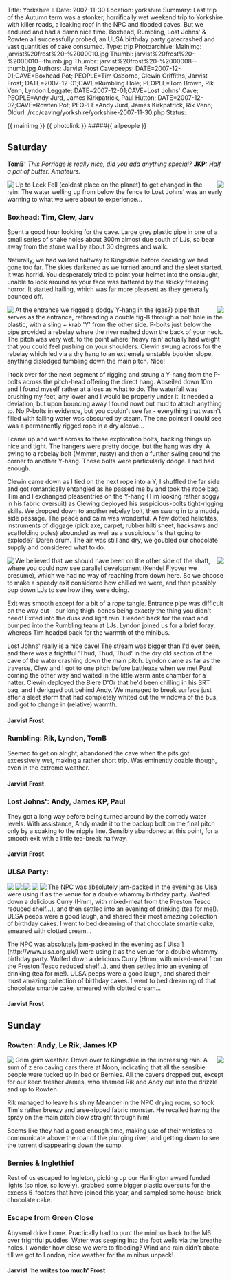 Title: Yorkshire II
Date: 2007-11-30
Location: yorkshire
Summary: Last trip of the Autumn term was a stonker, horrifically wet weekend trip to Yorkshire with killer roads, a leaking roof in the NPC and flooded caves. But we endured and had a damn nice time. Boxhead, Rumbling, Lost Johns' & Rowten all successfully probed, an ULSA birthday party gatecrashed and vast quantities of cake consumed.
Type: trip
Photoarchive:
Mainimg: jarvist%20frost%20-%2000010.jpg
Thumbl: jarvist%20frost%20-%2000010--thumb.jpg
Thumbr: jarvist%20frost%20-%2000008--thumb.jpg
Authors: Jarvist Frost
Cavepeeps: DATE=2007-12-01;CAVE=Boxhead Pot; PEOPLE=Tim Osborne, Clewin Griffiths, Jarvist Frost;
           DATE=2007-12-01;CAVE=Rumbling Hole; PEOPLE=Tom Brown, Rik Venn, Lyndon Leggate;
           DATE=2007-12-01;CAVE=Lost Johns' Cave; PEOPLE=Andy Jurd, James Kirkpatrick, Paul Hutton;
           DATE=2007-12-02;CAVE=Rowten Pot; PEOPLE=Andy Jurd, James Kirkpatrick, Rik Venn;
Oldurl: /rcc/caving/yorkshire/yorkshire-2007-11-30.php
Status:

{{ mainimg }}
{{ photolink }}
#####{{ allpeople }}

##  Saturday

**TomB:** _This Porridge is really nice, did you add anything special?_
**JKP:** _Half a pat of butter. Amateurs._

<a href="/caving/photo_archive/trips/2007-11-30%20-%20yorkshire/jana%20carga%20-%2000042.html">
<img align="left" src="/caving/photo_archive/trips/2007-11-30%20-%20yorkshire/jana%20carga%20-%2000042--thumb.jpg">
</a>
<a href="/caving/photo_archive/trips/2007-11-30%20-%20yorkshire/jana%20carga%20-%2000052.html">
<img align="right" src="/caving/photo_archive/trips/2007-11-30%20-%20yorkshire/jana%20carga%20-%2000052--thumb.jpg">
</a>

Up to Leck Fell (coldest place on the planet) to get changed in the rain. The water welling up from below the fence to Lost Johns' was an early warning to what we were about to experience...

###  Boxhead: Tim, Clew, Jarv

Spent a good hour looking for the cave. Large grey plastic pipe in one of a small series of shake holes about 300m almost due south of LJs, so bear away from the stone wall by about 30 degrees and walk.

Naturally, we had walked halfway to Kingsdale before deciding we had gone too far. The skies darkened as we turned around and the sleet started. It was horrid. You desperately tried to point your helmet into the onslaught, unable to look around as your face was battered by the skicky freezing horror. It started hailing, which was far more pleasent as they generally bounced off.

<a href="/caving/photo_archive/trips/2007-11-30%20-%20yorkshire/jarvist%20frost%20-%2000004.html">
<img align="left" src="/caving/photo_archive/trips/2007-11-30%20-%20yorkshire/jarvist%20frost%20-%2000004--thumb.jpg">
</a>
<a href="/caving/photo_archive/trips/2007-11-30%20-%20yorkshire/jarvist%20frost%20-%2000005.html">
<img align="right" src="/caving/photo_archive/trips/2007-11-30%20-%20yorkshire/jarvist%20frost%20-%2000005--thumb.jpg">
</a>

At the entrance we rigged a dodgy Y-hang in the (gas?) pipe that serves as the entrance, rethreading a double fig-8 through a bolt hole in the plastic, with a sling + krab 'Y' from the other side. P-bolts just below the pipe provided a rebelay where the river rushed down the back of your neck. The pitch was very wet, to the point where 'heavy rain' actually had weight that you could feel pushing on your shoulders. Clewin swung across for the rebelay which led via a dry hang to an extremely unstable boulder slope, anything dislodged tumbling down the main pitch. Nice!

I took over for the next segment of rigging and strung a Y-hang from the P-bolts across the pitch-head offering the direct hang. Abseiled down 10m and I found myself rather at a loss as what to do. The waterfall was brushing my feet, any lower and I would be properly under it. It needed a deviation, but upon bouncing away I found nowt but mud to attach anything to. No P-bolts in evidence, but you couldn't see far - everything that wasn't filled with falling water was obscured by steam. The one pointer I could see was a permanently rigged rope in a dry alcove...

I came up and went across to these exploration bolts, backing things up nice and tight. The hangers were pretty dodge, but the hang was dry. A swing to a rebelay bolt (Mmmm, rusty) and then a further swing around the corner to another Y-hang. These bolts were particularly dodge. I had had enough.

Clewin came down as I tied on the next rope into a Y, I shuffled the far side and got romantically entangled as he passed me by and took the rope bag. Tim and I exchanged pleasentries on the Y-hang (Tim looking rather soggy in his fabric oversuit) as Clewing deployed his suspicious-bolts tight-rigging skills. We dropped down to another rebelay bolt, then swung in to a muddy side passage. The peace and calm was wonderful. A few dotted helictites, instruments of diggage (pick axe, carpet, rubber hilti sheet, hacksaws and scaffolding poles) abounded as well as a suspicious 'is that going to explode?' Daren drum. The air was still and dry, we goubled our chocolate supply and considered what to do.

<a href="/caving/photo_archive/trips/2007-11-30%20-%20yorkshire/jarvist%20frost%20-%2000007.html">
<img align="left" src="/caving/photo_archive/trips/2007-11-30%20-%20yorkshire/jarvist%20frost%20-%2000007--thumb.jpg">
</a>
<a href="/caving/photo_archive/trips/2007-11-30%20-%20yorkshire/jarvist%20frost%20-%2000008.html">
<img align="right" src="/caving/photo_archive/trips/2007-11-30%20-%20yorkshire/jarvist%20frost%20-%2000008--thumb.jpg">
</a>
We believed that we should have been on the other side of the shaft, where you could now see parallel development (Kendel Flyover we presume), which we had no way of reaching from down here. So we choose to make a speedy exit considered how chilled we were, and then possibly pop down LJs to see how they were doing.

Exit was smooth except for a bit of a rope tangle. Entrance pipe was difficult on the way out - our long thigh-bones being exactly the thing you didn't need! Exited into the dusk and light rain. Headed back for the road and bumped into the Rumbling team at LJs. Lyndon joined us for a brief foray, whereas Tim headed back for the warmth of the minibus.

Lost Johns' really is a nice cave! The stream was bigger than I'd ever seen, and there was a frightful 'Thud, Thud, Thud' in the dry old section of the cave of the water crashing down the main pitch. Lyndon came as far as the traverse, Clew and I got to one pitch before battleaxe when we met Paul coming the other way and waited in the little warm ante chamber for a natter. Clewin deployed the Biere D'Or that he'd been chilling in his SRT bag, and I derigged out behind Andy. We managed to break surface just after a sleet storm that had completely whited out the windows of the bus, and got to change in (relative) warmth.

####  Jarvist Frost

###  Rumbling: Rik, Lyndon, TomB

Seemed to get on alright, abandoned the cave when the pits got excessively wet, making a rather short trip. Was eminently doable though, even in the extreme weather.

####  Jarvist Frost

###  Lost Johns': Andy, James KP, Paul

They got a long way before being turned around by the comedy water levels. With assistance, Andy made it to the backup bolt on the final pitch only by a soaking to the nipple line. Sensibly abandoned at this point, for a smooth exit with a little tea-break halfway.

####  Jarvist Frost

###  ULSA Party:

<a href="/caving/photo_archive/trips/2007-11-30%20-%20yorkshire/jana%20carga%20-%2000056.html">
<img align="left" src="/caving/photo_archive/trips/2007-11-30%20-%20yorkshire/jana%20carga%20-%2000056--thumb.jpg">
</a>
<a href="/caving/photo_archive/trips/2007-11-30%20-%20yorkshire/jana%20carga%20-%2000057.html">
<img align="left" src="/caving/photo_archive/trips/2007-11-30%20-%20yorkshire/jana%20carga%20-%2000057--thumb.jpg">
</a>
<a href="/caving/photo_archive/trips/2007-11-30%20-%20yorkshire/jana%20carga%20-%2000059.html">
<img align="left" src="/caving/photo_archive/trips/2007-11-30%20-%20yorkshire/jana%20carga%20-%2000059--thumb.jpg">
</a>
<a href="/caving/photo_archive/trips/2007-11-30%20-%20yorkshire/jana%20carga%20-%2000060.html">
<img align="left" src="/caving/photo_archive/trips/2007-11-30%20-%20yorkshire/jana%20carga%20-%2000060--thumb.jpg">
</a>
<a href="/caving/photo_archive/trips/2007-11-30%20-%20yorkshire/jana%20carga%20-%2000061.html">
<img align="left" src="/caving/photo_archive/trips/2007-11-30%20-%20yorkshire/jana%20carga%20-%2000061--thumb.jpg">
</a>
The NPC was absolutely jam-packed in the evening as <a href="http://www.ulsa.org.uk/">Ulsa</a> were using it as the venue for a double whammy birthday party. Wolfed down a delicious Curry (Hmm, with mixed-meat from the Preston Tesco reduced shelf...), and then settled into an evening of drinking (tea for me!). ULSA peeps were a good laugh, and shared their most amazing collection of birthday cakes. I went to bed dreaming of that chocolate smartie cake, smeared with clotted cream...</p>The NPC was absolutely jam-packed in the evening as [ Ulsa ](http://www.ulsa.org.uk/) were using it as the venue for a double whammy birthday party. Wolfed down a delicious Curry (Hmm, with mixed-meat from the Preston Tesco reduced shelf...), and then settled into an evening of drinking (tea for me!). ULSA peeps were a good laugh, and shared their most amazing collection of birthday cakes. I went to bed dreaming of that chocolate smartie cake, smeared with clotted cream...

####  Jarvist Frost

##  Sunday

###  Rowten: Andy, Le Rik, James KP

<a href="/caving/photo_archive/trips/2007-11-30%20-%20yorkshire/jarvist%20frost%20-%2000010.html">
<img align="left" src="/caving/photo_archive/trips/2007-11-30%20-%20yorkshire/jarvist%20frost%20-%2000010--thumb.jpg">
</a>
<a href="/caving/photo_archive/trips/2007-11-30%20-%20yorkshire/jarvist%20frost%20-%2000014.html">
<img align="right" src="/caving/photo_archive/trips/2007-11-30%20-%20yorkshire/jarvist%20frost%20-%2000014--thumb.jpg">
</a>

Grim grim weather. Drove over to Kingsdale in the increasing rain. A sum of z ero caving cars there at Noon, indicating that all the sensible people were tucked up in bed or Bernies. All the cavers dropped out, except for our keen fresher James, who shamed Rik and Andy out into the drizzle and up to Rowten.

Rik managed to leave his shiny Meander in the NPC drying room, so took Tim's rather breezy and arse-ripped fabric monster. He recalled having the spray on the main pitch blow straight through him!

Seems like they had a good enough time, making use of their whistles to communicate above the roar of the plunging river, and getting down to see the torrent disappearing down the sump.

###  Bernies &amp; Inglethief

Rest of us escaped to Ingleton, picking up our Harlington award funded lights (so nice, so lovely), grabbed some bigger plastic oversuits for the excess 6-footers that have joined this year, and sampled some house-brick chocolate cake.

###  Escape from Green Close

Abysmal drive home. Practically had to punt the minibus back to the M6 over frightful puddles. Water was seeping into the foot wells via the breathe holes. I wonder how close we were to flooding? Wind and rain didn't abate till we got to London, nice weather for the minibus unpack!

####  Jarvist 'he writes too much' Frost
